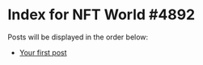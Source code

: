 # Index for NFT World #4892
Posts will be displayed in the order below:

- [Your first post](./001-first.md)

